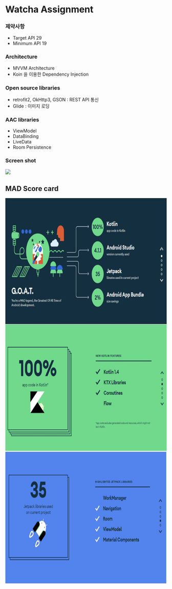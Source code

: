 # Watcha Assignment

### 제약사항
- Target API 29
- Minimum API 19

### Architecture
- MVVM Architecture
- Koin 을 이용한 Dependency Injection

### Open source libraries
- retrofit2, OkHttp3, GSON : REST API 통신
- Glide : 이미지 로딩

### AAC libraries
 - ViewModel
 - DataBinding
 - LiveData
 - Room Persistence

### Screen shot
<p align="left">
<img width = "400" src="/previews/watcha-simul.gif"/>
</p>


## MAD Score card
<p align="center">
<img height = "1200" src="/previews/MAD_score_card.jpg"/>
</p>
